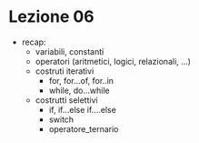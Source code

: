 # Lezione 06

- recap:
  - variabili, constanti
  - operatori (aritmetici, logici, relazionali, ...)
  - costruti iterativi
    - for, for...of, for..in
    - while, do...while
  - costrutti selettivi
    - if, if...else if....else
    - switch
    - operatore_ternario
